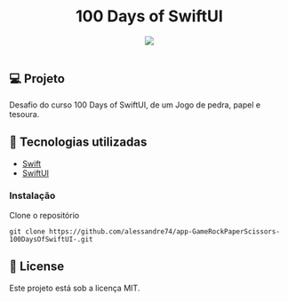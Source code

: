 <h1 align="center">
100 Days of SwiftUI
</h1>

<div align="center">
  <img src="./gif/game.gif"/>
 </div>

 </br>

## 💻 Projeto

Desafio do curso 100 Days of SwiftUI, de um Jogo de pedra, papel e tesoura.

## 🚀 Tecnologias utilizadas

- [Swift](https://developer.apple.com/swift/)
- [SwiftUI](https://developer.apple.com/xcode/swiftui/)

### Instalação

Clone o repositório

```
git clone https://github.com/alessandre74/app-GameRockPaperScissors-100DaysOfSwiftUI-.git
```

## 📄 License

Este projeto está sob a licença MIT.
